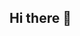 ## Hi there 👋

<!--
**easytigrrr/easytigrrr** is a ✨ _special_ ✨ repository because its `README.md` (this file) appears on your GitHub profile.

Here are some ideas to get you started:

- 🔭 I’m currently working on ...
- 🌱 I’m currently learning ...
- 👯 I’m looking to collaborate on ...
- 🤔 I’m looking for help with ...
- 💬 Ask me about ...
- 📫 How to reach me: ...
- 😄 Pronouns: ...
- ⚡ Fun fact: ...
-->

<!-- easytigrrr/easytigrrr is a ✨special ✨ repository that you can use to add a README.md to your GitHub profile. Make sure it’s public and initialize it with a README to get started. -->
